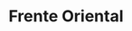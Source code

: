 ﻿---
title: "Frente Oriental"
permalink: periodes_649.html
layout: periode
dataInici: 1914-08-12
dataFi: 1918-03-03
sidebar: periodes
pares:
  - 310:
    title: "Primera Guerra Mundial"
    dataInici: "(1914-07-28)"
    dataFi: "(1918-11-11)"

fills:
  - 968:
    title: "Batalla de Galitzia"
    dataInici: "(1914-08-23)"
    dataFi: "(1914-09-11)"

  - 650:
    title: "Batalla de Tannenberg"
    dataInici: "(1914-08-26)"
    dataFi: "(1914-08-30)"

  - 972:
    title: "Ofensiva Brusílov"
    dataInici: "(1916-06-04)"
    dataFi: "(1916-09-20)"

jocsPrincipals:
  - title: "1914: Serbien Muss Sterbien"
    bggId: 134283
    dataInici: 
    dataFi: 

jocsEscenaris:
  - title: "The Eastern Front: 1914-1917"
    bggId: 135193

  - title: "1914: Twilight in the East"
    bggId: 21779
    dataInici: 
    dataFi: 

jocsEpoca:
jocsEpocaEscenaris:
---
